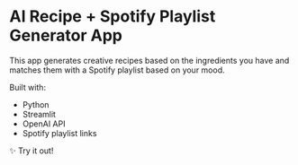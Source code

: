 # AI Recipe + Spotify Playlist Generator App

This app generates creative recipes based on the ingredients you have and matches them with a Spotify playlist based on your mood.

Built with:
- Python
- Streamlit
- OpenAI API
- Spotify playlist links

✨ Try it out!
